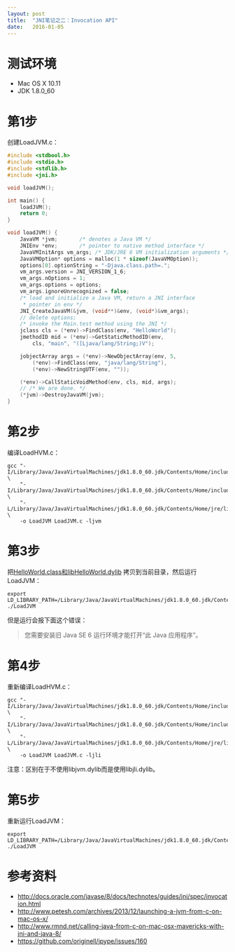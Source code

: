```yaml
---
layout: post
title:  "JNI笔记之二：Invocation API"
date:   2016-01-05
---
```


# 测试环境
* Mac OS X 10.11
* JDK 1.8.0_60

# 第1步
创建LoadJVM.c：

```c
#include <stdbool.h>
#include <stdio.h>
#include <stdlib.h>
#include <jni.h>

void loadJVM();

int main() {
    loadJVM();
    return 0;
}

void loadJVM() {
    JavaVM *jvm;       /* denotes a Java VM */
    JNIEnv *env;       /* pointer to native method interface */
    JavaVMInitArgs vm_args; /* JDK/JRE 6 VM initialization arguments */
    JavaVMOption* options = malloc(1 * sizeof(JavaVMOption));
    options[0].optionString = "-Djava.class.path=.";
    vm_args.version = JNI_VERSION_1_6;
    vm_args.nOptions = 1;
    vm_args.options = options;
    vm_args.ignoreUnrecognized = false;
    /* load and initialize a Java VM, return a JNI interface
     * pointer in env */
    JNI_CreateJavaVM(&jvm, (void**)&env, (void*)&vm_args);
    // delete options;
    /* invoke the Main.test method using the JNI */
    jclass cls = (*env)->FindClass(env, "HelloWorld");
    jmethodID mid = (*env)->GetStaticMethodID(env, 
        cls, "main", "([Ljava/lang/String;)V");

    jobjectArray args = (*env)->NewObjectArray(env, 5, 
        (*env)->FindClass(env, "java/lang/String"),
        (*env)->NewStringUTF(env, "")); 

    (*env)->CallStaticVoidMethod(env, cls, mid, args);
    // /* We are done. */
    (*jvm)->DestroyJavaVM(jvm);
}
```

# 第2步
编译LoadHVM.c：

```shell
gcc "-I/Library/Java/JavaVirtualMachines/jdk1.8.0_60.jdk/Contents/Home/include" \
    "-I/Library/Java/JavaVirtualMachines/jdk1.8.0_60.jdk/Contents/Home/include/darwin" \
    "-L/Library/Java/JavaVirtualMachines/jdk1.8.0_60.jdk/Contents/Home/jre/lib/server" \
    -o LoadJVM LoadJVM.c -ljvm
```

# 第3步
把[HelloWorld.class和libHelloWorld.dylib](jni-helloworld.html)
拷贝到当前目录，然后运行LoadJVM：

```shell
export LD_LIBRARY_PATH=/Library/Java/JavaVirtualMachines/jdk1.8.0_60.jdk/Contents/Home/jre/lib/server/
./LoadJVM
```

但是运行会报下面这个错误：

> 您需要安装旧 Java SE 6 运行环境才能打开“此 Java 应用程序”。

# 第4步
重新编译LoadHVM.c：

```shell
gcc "-I/Library/Java/JavaVirtualMachines/jdk1.8.0_60.jdk/Contents/Home/include" \
    "-I/Library/Java/JavaVirtualMachines/jdk1.8.0_60.jdk/Contents/Home/include/darwin" \
    "-L/Library/Java/JavaVirtualMachines/jdk1.8.0_60.jdk/Contents/Home/jre/lib/jli" \
    -o LoadJVM LoadJVM.c -ljli
```

注意：区别在于不使用libjvm.dylib而是使用libjli.dylib。

# 第5步
重新运行LoadJVM：

```shell
export LD_LIBRARY_PATH=/Library/Java/JavaVirtualMachines/jdk1.8.0_60.jdk/Contents/Home/jre/lib/jli/
./LoadJVM
```

# 参考资料
* http://docs.oracle.com/javase/8/docs/technotes/guides/jni/spec/invocation.html
* http://www.petesh.com/archives/2013/12/launching-a-jvm-from-c-on-mac-os-x/
* http://www.rmnd.net/calling-java-from-c-on-mac-osx-mavericks-with-jni-and-java-8/
* https://github.com/originell/jpype/issues/160

